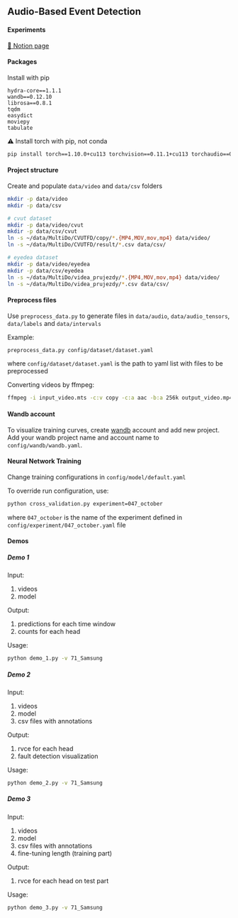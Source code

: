## Audio-Based Event Detection

#### Experiments

[📖 Notion page](https://www.notion.so/yermandy/Audio-Based-Event-Detection-840a4b52f9a04aaf9f017610c4a7c91e)

#### Packages

Install with pip
``` 
hydra-core==1.1.1
wandb==0.12.10
librosa==0.8.1
tqdm
easydict
moviepy
tabulate
```

:warning: Install torch with pip, not conda

``` bash
pip install torch==1.10.0+cu113 torchvision==0.11.1+cu113 torchaudio==0.10.0+cu113 -f https://download.pytorch.org/whl/cu113/torch_stable.html
```


#### Project structure

Create and populate `data/video` and `data/csv` folders
``` bash
mkdir -p data/video
mkdir -p data/csv

# cvut dataset
mkdir -p data/video/cvut
mkdir -p data/csv/cvut
ln -s ~/data/MultiDo/CVUTFD/copy/*.{MP4,MOV,mov,mp4} data/video/
ln -s ~/data/MultiDo/CVUTFD/result/*.csv data/csv/

# eyedea dataset
mkdir -p data/video/eyedea
mkdir -p data/csv/eyedea
ln -s ~/data/MultiDo/videa_prujezdy/*.{MP4,MOV,mov,mp4} data/video/
ln -s ~/data/MultiDo/videa_prujezdy/*.csv data/csv/
```

#### Preprocess files

Use `preprocess_data.py` to generate files in `data/audio`, `data/audio_tensors`, `data/labels` and `data/intervals` 

Example:

``` bash
preprocess_data.py config/dataset/dataset.yaml
```

where `config/dataset/dataset.yaml` is the path to yaml list with files to be preprocessed

Converting videos by ffmpeg:
``` bash
ffmpeg -i input_video.mts -c:v copy -c:a aac -b:a 256k output_video.mp4
```


#### Wandb account

To visualize training curves, create [wandb](https://wandb.ai/) account and add new project. Add your wandb project name and account name to `config/wandb/wandb.yaml`.

#### Neural Network Training

Change training configurations in `config/model/default.yaml`

To override run configuration, use:
``` bash
python cross_validation.py experiment=047_october
```

where `047_october` is the name of the experiment defined in `config/experiment/047_october.yaml` file


#### Demos

##### Demo 1

Input:
1. videos
2. model

Output:
1. predictions for each time window
2. counts for each head

Usage:

``` bash
python demo_1.py -v 71_Samsung
```

##### Demo 2

Input:
1. videos
2. model
3. csv files with annotations

Output:
1. rvce for each head
2. fault detection visualization

Usage:

``` bash
python demo_2.py -v 71_Samsung
```

##### Demo 3

Input:
1. videos
2. model
3. csv files with annotations
4. fine-tuning length (training part)

Output:
1. rvce for each head on test part

Usage:

``` bash
python demo_3.py -v 71_Samsung
```